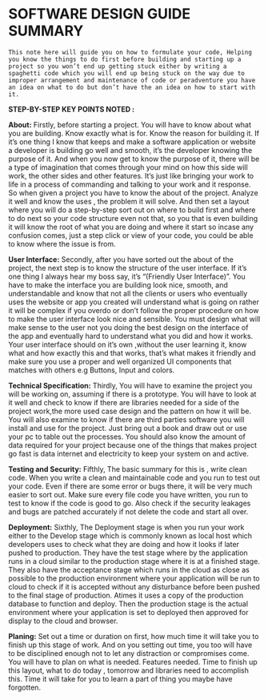 # SOFTWARE DESIGN GUIDE SUMMARY

	This note here will guide you on how to formulate your code, Helping you know the things to do first before building and starting up a project so you won’t end up getting stuck either by writing a spaghetti code which you will end up being stuck on the way due to improper arrangement and maintenance of code or peradventure you have an idea on what to do but don’t have the an idea on how to start with it.

**STEP-BY-STEP KEY POINTS NOTED :**
    
**About:**
	Firstly, before starting a project. You will have to know about what you are building. Know exactly what is for. Know the reason for building it. If it’s one thing I know that keeps and make a software application or website a developer is building go well and smooth, it’s the developer knowing the purpose of it. And when you now get to know the purpose of it, there will be a type of imagination that comes through your mind on how this side will work, the other sides and other features. It’s just like bringing your work to life in a process of commanding and talking to your work and it response. So when given a project you have to know the about of the project. Analyze it well and know the uses , the problem it will solve. And then set a layout where you will do a step-by-step sort out on where to build first and where to do next so your code structure even not that, so you that is even building it will know the root of what you are doing and where it start so incase any confusion comes, just a step click or view of your code, you could be able to know where the issue is from.

**User Interface:**
	Secondly, after you have sorted out the about of the project, the next step is to know the structure of the user interface. If it’s one thing I always hear my boss say, it’s “(Friendly User Interface)”. You have to make the interface you are building look nice, smooth, and understandable and know that not all the clients or users who eventually uses the website or app you created will understand what is going on rather it will be complex if you overdo or don’t follow the proper procedure on how to make the user interface look nice and sensible. You must design what will make sense to the user not you doing the best design on the interface of the app and eventually hard to understand what you did and how it works. Your user interface should on it’s own ,without the user learning it, know what and how exactly this and that works, that’s what makes it friendly and make sure you use a proper and well organized UI components that matches with others e.g Buttons, Input and colors. 


**Technical Specification:**
	Thirdly, You will have to examine the project you will be working on, assuming if there is a prototype. You will have to look at it well and check to know if there are libraries needed for a side of the project work,the more used case design and the pattern on how it will be. You will also examine to know if there are third parties software you will install and use for the project. Just bring out a book and draw out or use your pc to table out the processes. You should also know the amount of data required for your project because one of the things that makes  project go fast is data internet and electricity to keep your system on and active. 

**Testing and Security:**
	Fifthly, The basic summary for this is , write clean code. When you write a clean and maintainable code and you run to test out your code. Even if there are some error or bugs there, it will be very much easier to sort out. Make sure every file code you have written, you run to test to know if the code is good to go. Also check if the security leakages and bugs are patched accurately if not delete the code and start all over.

**Deployment:**
	Sixthly, The Deployment stage is when you run your work either to the Develop stage which is commonly known as local host which developers uses to check what they are doing and how it looks if later pushed to production. They have the test stage where by the application runs in a cloud similar to the production stage where it is at a finished stage. They also have the acceptance stage which runs in the cloud as close as possible to the production environment where your application will be run to cloud to check if it is accepted without any disturbance before been pushed to the final stage of production. Atimes it uses a copy of the production database to function and deploy. Then the production stage is the actual environment where your application is set to deployed then approved for display to the cloud and browser.

**Planing:**
	Set out a time or duration on first, how much time it will take you to finish up this stage of work. And on you setting out time, you too will have to be disciplined enough not to let any distraction or compromises come. You will have to plan on what is needed. Features needed. Time to finish up this layout, what to do today , tomorrow and libraries need to accomplish this. Time it will take for you to learn a part of thing you maybe have forgotten.
